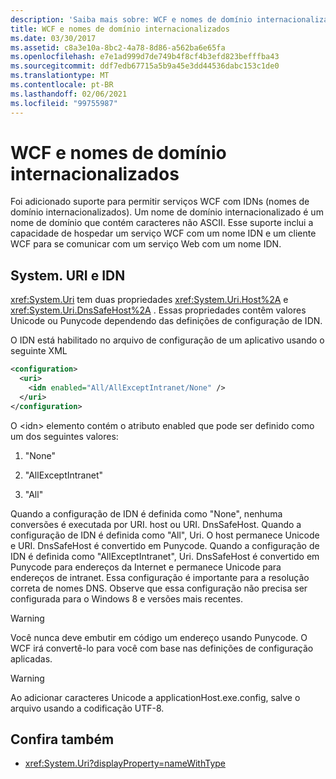 ```yaml
---
description: 'Saiba mais sobre: WCF e nomes de domínio internacionalizados'
title: WCF e nomes de domínio internacionalizados
ms.date: 03/30/2017
ms.assetid: c8a3e10a-8bc2-4a78-8d86-a562ba6e65fa
ms.openlocfilehash: e7e1ad999d7de749b4f8cf4b3efd823befffba43
ms.sourcegitcommit: ddf7edb67715a5b9a45e3dd44536dabc153c1de0
ms.translationtype: MT
ms.contentlocale: pt-BR
ms.lasthandoff: 02/06/2021
ms.locfileid: "99755987"
---
```

# <a name="wcf-and-internationalized-domain-names"></a>WCF e nomes de domínio internacionalizados

Foi adicionado suporte para permitir serviços WCF com IDNs (nomes de domínio internacionalizados). Um nome de domínio internacionalizado é um nome de domínio que contém caracteres não ASCII. Esse suporte inclui a capacidade de hospedar um serviço WCF com um nome IDN e um cliente WCF para se comunicar com um serviço Web com um nome IDN.  
  
## <a name="systemuri-and-idn"></a>System. URI e IDN  

 <xref:System.Uri> tem duas propriedades <xref:System.Uri.Host%2A> e <xref:System.Uri.DnsSafeHost%2A> . Essas propriedades contêm valores Unicode ou Punycode dependendo das definições de configuração de IDN.  
  
 O IDN está habilitado no arquivo de configuração de um aplicativo usando o seguinte XML  
  
```xml  
<configuration>  
  <uri>  
    <idn enabled="All/AllExceptIntranet/None" />  
  </uri>  
</configuration>  
```  
  
 O \<idn> elemento contém o atributo enabled que pode ser definido como um dos seguintes valores:  
  
1. "None"  
  
2. "AllExceptIntranet"  
  
3. "All"  
  
 Quando a configuração de IDN é definida como "None", nenhuma conversões é executada por URI. host ou URI. DnsSafeHost. Quando a configuração de IDN é definida como "All", Uri. O host permanece Unicode e URI. DnsSafeHost é convertido em Punycode. Quando a configuração de IDN é definida como "AllExceptIntranet", Uri. DnsSafeHost é convertido em Punycode para endereços da Internet e permanece Unicode para endereços de intranet. Essa configuração é importante para a resolução correta de nomes DNS. Observe que essa configuração não precisa ser configurada para o Windows 8 e versões mais recentes.  
  
> [!WARNING]
> Você nunca deve embutir em código um endereço usando Punycode. O WCF irá convertê-lo para você com base nas definições de configuração aplicadas.  
  
> [!WARNING]
> Ao adicionar caracteres Unicode a applicationHost.exe.config, salve o arquivo usando a codificação UTF-8.  
  
## <a name="see-also"></a>Confira também

- <xref:System.Uri?displayProperty=nameWithType>
